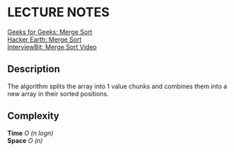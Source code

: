 # LECTURE NOTES
[Geeks for Geeks: Merge Sort](https://www.geeksforgeeks.org/merge-sort/)\
[Hacker Earth: Merge Sort](https://www.hackerearth.com/practice/algorithms/sorting/merge-sort/tutorial/)\
[InterviewBit: Merge Sort Video](https://www.interviewbit.com/tutorial/merge-sort-algorithm/)

## Description
The algorithm splits the array into 1 value chunks and combines them into a new array in their sorted positions.

## Complexity
**Time** _O (n logn)_\
**Space** _O (n)_